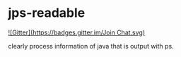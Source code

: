 jps-readable
============
[![Gitter](https://badges.gitter.im/Join Chat.svg)](https://gitter.im/magicdrive/bash-jps-readable?utm_source=badge&utm_medium=badge&utm_campaign=pr-badge&utm_content=badge)

clearly process information of java that is output with ps.
